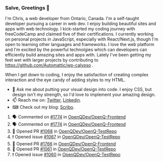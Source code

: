 ### Salve, Greetings 👋

I'm Chris, a web developer from Ontario, Canada. I'm a self-taught developer pursuing a career in web dev. I enjoy building beautiful sites and apps with web technology.
I kick-started my coding journey with freeCodeCamp and claimed five of their certifications.  I currently working on personal projects in JavaScript, especially with React/Next.js, though I'm open to learning other languages and frameworks. I love the web platform and I'm excited by the powerful technolgies which can developers can efficiently build amazing sites and apps with. Lately I've been getting my feet wet with larger projects by contributing to https://github.com/Automattic/wp-calypso .

When I get down to coding, I enjoy the satisfaction of creating complex interaction and the eye candy of adding styles to my HTML. 

- 💬 Ask me about putting your visual design into code. I enjoy CSS, but design isn't my strength, so I'd love to implement your amazing design.
- 📫 Reach me on: [Twitter](https://twitter.com/Christo28120856), [Linkedin](https://www.linkedin.com/in/christopher-stevers-07b9a5204/).
- ⌨ Check out my blog: [Scribo](https://christopherstevers.cf).
<!--
**Christopher-Stevers/Christopher-Stevers** is a ✨ _special_ ✨ repository because its `README.md` (this file) appears on your GitHub profile.

Here are some ideas to get you started:

- 🔭 I’m currently working on ...
- 🌱 I’m currently learning ...
- 👯 I’m looking to collaborate on ...
- 🤔 I’m looking for help with ...
- 😄 Pronouns: ...
- ⚡ Fun fact: ...
-->

<!--START_SECTION:activity-->
1. 🗣 Commented on [#1774](https://github.com/OpenQDev/OpenQ-Frontend/issues/1774) in [OpenQDev/OpenQ-Frontend](https://github.com/OpenQDev/OpenQ-Frontend)
2. 🗣 Commented on [#1774](https://github.com/OpenQDev/OpenQ-Frontend/issues/1774) in [OpenQDev/OpenQ-Frontend](https://github.com/OpenQDev/OpenQ-Frontend)
3. 💪 Opened PR [#1068](https://github.com/OpenQDev/OpenQ-TestRepo/pull/1068) in [OpenQDev/OpenQ-TestRepo](https://github.com/OpenQDev/OpenQ-TestRepo)
4. ❗️ Opened issue [#1067](https://github.com/OpenQDev/OpenQ-TestRepo/issues/1067) in [OpenQDev/OpenQ-TestRepo](https://github.com/OpenQDev/OpenQ-TestRepo)
5. 💪 Opened PR [#1766](https://github.com/OpenQDev/OpenQ-Frontend/pull/1766) in [OpenQDev/OpenQ-Frontend](https://github.com/OpenQDev/OpenQ-Frontend)
6. 💪 Opened PR [#1061](https://github.com/OpenQDev/OpenQ-TestRepo/pull/1061) in [OpenQDev/OpenQ-TestRepo](https://github.com/OpenQDev/OpenQ-TestRepo)
7. ❗️ Opened issue [#1060](https://github.com/OpenQDev/OpenQ-TestRepo/issues/1060) in [OpenQDev/OpenQ-TestRepo](https://github.com/OpenQDev/OpenQ-TestRepo)
<!--END_SECTION:activity-->
